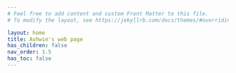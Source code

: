 ```yaml
---
# Feel free to add content and custom Front Matter to this file.
# To modify the layout, see https://jekyllrb.com/docs/themes/#overriding-theme-defaults

layout: home
title: Ashwin's web page
has_children: false
nav_order: 1.5
has_toc: false
---
```

